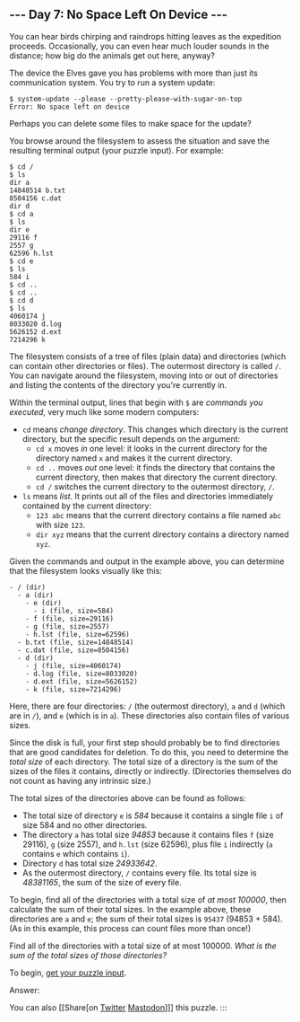 ## \-\-- Day 7: No Space Left On Device \-\--

You can hear birds chirping and raindrops hitting leaves as the
expedition proceeds. Occasionally, you can even hear much louder sounds
in the distance; how big do the animals get out here, anyway?

The device the Elves gave you has problems with more than just its
communication system. You try to run a system update:

    $ system-update --please --pretty-please-with-sugar-on-top
    Error: No space left on device

Perhaps you can delete some files to make space for the update?

You browse around the filesystem to assess the situation and save the
resulting terminal output (your puzzle input). For example:

    $ cd /
    $ ls
    dir a
    14848514 b.txt
    8504156 c.dat
    dir d
    $ cd a
    $ ls
    dir e
    29116 f
    2557 g
    62596 h.lst
    $ cd e
    $ ls
    584 i
    $ cd ..
    $ cd ..
    $ cd d
    $ ls
    4060174 j
    8033020 d.log
    5626152 d.ext
    7214296 k

The filesystem consists of a tree of files (plain data) and directories
(which can contain other directories or files). The outermost directory
is called `/`. You can navigate around the filesystem, moving into or
out of directories and listing the contents of the directory you\'re
currently in.

Within the terminal output, lines that begin with `$` are *commands you
executed*, very much like some modern computers:

-   `cd` means *change directory*. This changes which directory is the
    current directory, but the specific result depends on the argument:
    -   `cd x` moves *in* one level: it looks in the current directory
        for the directory named `x` and makes it the current directory.
    -   `cd ..` moves *out* one level: it finds the directory that
        contains the current directory, then makes that directory the
        current directory.
    -   `cd /` switches the current directory to the outermost
        directory, `/`.
-   `ls` means *list*. It prints out all of the files and directories
    immediately contained by the current directory:
    -   `123 abc` means that the current directory contains a file named
        `abc` with size `123`.
    -   `dir xyz` means that the current directory contains a directory
        named `xyz`.

Given the commands and output in the example above, you can determine
that the filesystem looks visually like this:

    - / (dir)
      - a (dir)
        - e (dir)
          - i (file, size=584)
        - f (file, size=29116)
        - g (file, size=2557)
        - h.lst (file, size=62596)
      - b.txt (file, size=14848514)
      - c.dat (file, size=8504156)
      - d (dir)
        - j (file, size=4060174)
        - d.log (file, size=8033020)
        - d.ext (file, size=5626152)
        - k (file, size=7214296)

Here, there are four directories: `/` (the outermost directory), `a` and
`d` (which are in `/`), and `e` (which is in `a`). These directories
also contain files of various sizes.

Since the disk is full, your first step should probably be to find
directories that are good candidates for deletion. To do this, you need
to determine the *total size* of each directory. The total size of a
directory is the sum of the sizes of the files it contains, directly or
indirectly. (Directories themselves do not count as having any intrinsic
size.)

The total sizes of the directories above can be found as follows:

-   The total size of directory `e` is *584* because it contains a
    single file `i` of size 584 and no other directories.
-   The directory `a` has total size *94853* because it contains files
    `f` (size 29116), `g` (size 2557), and `h.lst` (size 62596), plus
    file `i` indirectly (`a` contains `e` which contains `i`).
-   Directory `d` has total size *24933642*.
-   As the outermost directory, `/` contains every file. Its total size
    is *48381165*, the sum of the size of every file.

To begin, find all of the directories with a total size of *at most
100000*, then calculate the sum of their total sizes. In the example
above, these directories are `a` and `e`; the sum of their total sizes
is `95437` (94853 + 584). (As in this example, this process can count
files more than once!)

Find all of the directories with a total size of at most 100000. *What
is the sum of the total sizes of those directories?*

To begin, [get your puzzle input](7/input).

Answer:

You can also [\[Share[on
[Twitter](https://twitter.com/intent/tweet?text=%22No+Space+Left+On+Device%22+%2D+Day+7+%2D+Advent+of+Code+2022&url=https%3A%2F%2Fadventofcode%2Ecom%2F2022%2Fday%2F7&related=ericwastl&hashtags=AdventOfCode)
[Mastodon](javascript:void(0);)]\]] this puzzle.
:::
